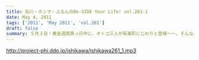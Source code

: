 ```yaml
---
title: 石川・ホンマ・ぶるんのBe-SIDE Your Life! vol.261-1
date: May 4, 2011
tags: ['2011', 'May 2011', 'vol.261']
draft: false
summary: ５月３日！黄金週間真っ只中に、オトコ三人が有楽町にじわりと登場～～。そんな最中、帰省していた人間がひとり・・・NAMAE
---
```


http://project-phi.ddo.jp/ishikawa/ishikawa261_1.mp3